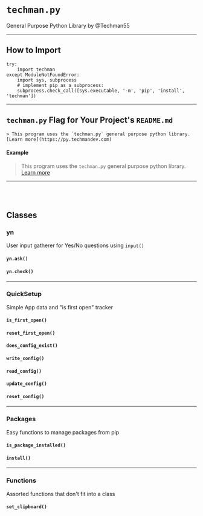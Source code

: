 # `techman.py`

General Purpose Python Library by @Techman55

----

## How to Import

```
try:
    import techman
except ModuleNotFoundError:
    import sys, subprocess
    # implement pip as a subprocess:
    subprocess.check_call([sys.executable, '-m', 'pip', 'install', 'techman'])
```

----

## `techman.py` Flag for Your Project's `README.md`

```
> This program uses the `techman.py` general purpose python library. [Learn more](https://py.techmandev.com)
```

#### Example

> This program uses the `techman.py` general purpose python library. [Learn more](https://py.techmandev.com)


-----
<br><br>

## Classes


### yn

User input gatherer for Yes/No questions using `input()`

#### `yn.ask()`
#### `yn.check()`

---

### QuickSetup

Simple App data and "is first open" tracker

#### `is_first_open()`

#### `reset_first_open()`

#### `does_config_exist()`

#### `write_config()`

#### `read_config()`

#### `update_config()`

#### `reset_config()`


---

### Packages

Easy functions to manage packages from pip

#### `is_package_installed()`

#### `install()`

---
### Functions

Assorted functions that don't fit into a class

#### `set_clipboard()`
